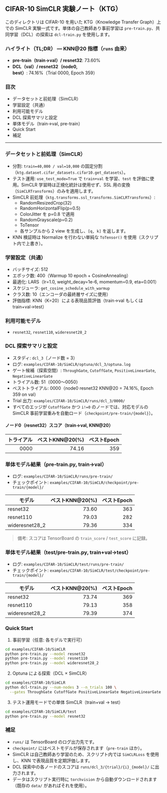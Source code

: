 ## CIFAR-10 SimCLR 実験ノート（KTG）

このディレクトリは CIFAR-10 を用いた KTG（Knowledge Transfer Graph）上での SimCLR 実験一式です。単体の自己教師あり事前学習は `pre-train.py`、共同学習（DCL）の探索は `dcl-train.py` を使用します。

### ハイライト（TL;DR） — KNN@20 指標（`runs` 由来）
- **pre-train（train→val）/ resnet32**: 73.60%
- **DCL（val）/ resnet32（node0, best）**: 74.16%（Trial 0000, Epoch 359）

### 目次
- データセットと前処理（SimCLR）
- 学習設定（共通）
- 利用可能モデル
- DCL 探索サマリと設定
- 単体モデル（train→val, pre-train）
- Quick Start
- 補足

---

### データセットと前処理（SimCLR）
- 分割: `train=40,000 / val=10,000` の固定分割（`ktg.dataset.cifar_datasets.cifar10.get_datasets`）。
- テスト運用: `use_test_mode=True` で `train+val` を学習、`test` を評価に使用。SimCLR 学習時は正規化統計は使用せず、SSL 用の変換（`SimCLRTransforms`）のみを適用します。
- SimCLR 前処理（`ktg.transforms.ssl_transforms.SimCLRTransforms`）:
  - RandomResizedCrop(32)
  - RandomHorizontalFlip(p=0.5)
  - ColorJitter を p=0.8 で適用
  - RandomGrayscale(p=0.2)
  - ToTensor
  - 各サンプルから 2 view を生成し、`[q, k]` を返します。
- KNN 検証時は Normalize を行わない単純な `ToTensor()` を使用（スクリプト内で上書き）。

### 学習設定（共通）
- バッチサイズ: 512
- エポック数: 400（Warmup 10 epoch + CosineAnnealing）
- 最適化: LARS（lr=1.0, weight_decay=1e-6, momentum=0.9, eta=0.001）
- スケジューラ: `get_cosine_schedule_with_warmup`
- クラス数: 10（エンコーダの最終層サイズに使用）
- 評価指標: KNN（K=20）による表現品質評価（train→val もしくは train+val→test）

### 利用可能モデル
- `resnet32`, `resnet110`, `wideresnet28_2`

### DCL 探索サマリと設定
- スタディ: `dcl_3`（ノード数 = 3）
- ログ: `examples/CIFAR-10/SimCLR/optuna/dcl_3/optuna.log`
- ゲート候補（探索空間）: `ThroughGate`, `CutoffGate`, `PositiveLinearGate`, `NegativeLinearGate`
- トライアル数: 51（0000〜0050）
- ベストトライアル: 0000（node0 resnet32 KNN@20 = 74.16%, Epoch 359 on val）
- Trial 出力: `examples/CIFAR-10/SimCLR/runs/dcl_3/0000/`
- すべてのエッジが `CutoffGate` かつ `i!=0` のノードでは、対応モデルの SimCLR 事前学習重みを自動ロード（`checkpoint/pre-train/{model}`）。

#### ノード0（resnet32）スコア（train→val, KNN@20）
| トライアル | ベストKNN@20(%) | ベストEpoch |
|---:|---:|---:|
| 0000 | 74.16 | 359 |

### 単体モデル結果（pre-train.py, train→val）
- ログ: `examples/CIFAR-10/SimCLR/runs/pre-train/`
- チェックポイント: `examples/CIFAR-10/SimCLR/checkpoint/pre-train/{model}/`

| モデル | ベストKNN@20(%) | ベストEpoch |
|---|---:|---:|
| resnet32 | 73.60 | 363 |
| resnet110 | 79.03 | 282 |
| wideresnet28_2 | 79.36 | 334 |

> 備考: スコアは TensorBoard の `train_score` / `test_score` に記録。

### 単体モデル結果（test/pre-train.py, train+val→test）
- ログ: `examples/CIFAR-10/SimCLR/test/runs/pre-train/`
- チェックポイント: `examples/CIFAR-10/SimCLR/test/checkpoint/pre-train/{model}/`

| モデル | ベストKNN@20(%) | ベストEpoch |
|---|---:|---:|
| resnet32 | 73.74 | 369 |
| resnet110 | 79.13 | 358 |
| wideresnet28_2 | 79.39 | 374 |

### Quick Start
1) 事前学習（任意: 各モデルで実行可）
```bash
cd examples/CIFAR-10/SimCLR
python pre-train.py --model resnet32
python pre-train.py --model resnet110
python pre-train.py --model wideresnet28_2
```

2) Optuna による探索（DCL × SimCLR）
```bash
cd examples/CIFAR-10/SimCLR
python dcl-train.py --num-nodes 3 --n_trials 100 \
  --gates ThroughGate CutoffGate PositiveLinearGate NegativeLinearGate
```

3) テスト運用モードでの単体 SimCLR（train+val → test）
```bash
cd examples/CIFAR-10/SimCLR/test
python pre-train.py --model resnet32
```

### 補足
- `runs/` は TensorBoard のログ出力先です。
- `checkpoint/` にはベストモデルが保存されます（`pre-train` ほか）。
- SimCLR は自己教師あり学習のため、スクリプト内では `SimCLRLoss` を使用し、KNN で表現品質を定期評価します。
- DCL 探索中の各ノードのスコアは `runs/dcl_3/{trial}/{i}_{model}/` に出力されます。
- データはスクリプト実行時に `torchvision` から自動ダウンロードされます（既存の `data/` があればそれを使用）。

